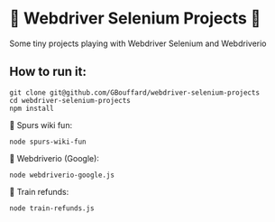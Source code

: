 :oncoming_taxi: Webdriver Selenium Projects :oncoming_taxi:
===
Some tiny projects playing with Webdriver Selenium and Webdriverio

How to run it:
----
```
git clone git@github.com/GBouffard/webdriver-selenium-projects
cd webdriver-selenium-projects
npm install
```

:basketball: Spurs wiki fun:
```
node spurs-wiki-fun
```


:art: Webdriverio (Google):
```
node webdriverio-google.js
```

:light_rail: Train refunds:
```
node train-refunds.js
```

